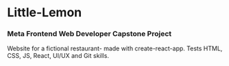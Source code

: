 # Little-Lemon

### Meta Frontend Web Developer Capstone Project
 
Website for a fictional restaurant- made with create-react-app. Tests HTML, CSS, JS, React, UI/UX and Git skills.